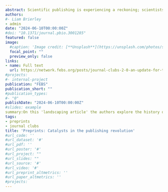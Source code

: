 ```yaml
---
abstract: Scientific publishing is experiencing a reckoning; scientists are resigning across a wide range of editorial boards, the dominance of traditional publishers has been successfully challenged, open access has revolutionized publishers’ business models and preprints are on the rise. Preprints (manuscripts shared prior to journal-organised peer review) offer an opportunity to transform scholarly communication into a system that places science and society first in addition to alleviating many of the issues we currently face.
authors:
#- Liam Brierley
- admin
date: "2024-06-10T00:00:00Z"
#doi: "10.1371/journal.pbio.3001285"
featured: false
image:
  #caption: 'Image credit: [**Unsplash**](https://unsplash.com/photos/s9CC2SKySJM)'
  focal_point: ""
  preview_only: false
links:
- name: Full text
  url: https://network.febs.org/posts/journal-clubs-2-0-an-update-for-the-21st-century
#projects:
#- internal-project
publication: "FEBS"
publication_short: ""
#publication_types:
#- "0"
publishDate: "2024-06-10T00:00:00Z"
#slides: example
summary:On this 'landscaping article' the authors explore the history of preprints in the life sciences, investigate how the fields of Biochemistry and Molecular Biology are using preprints now, and place those fields in the context of the wider bioRxiv data. 
tags:
- preprints
- journal clubs
title: 'Preprints: Catalysts in the publishing revolution'
#url_code: ''
#url_dataset: '#'
#url_pdf: ''
#url_poster: '#'
#url_project: ""
#url_slides: ""
#url_source: '#'
#url_video: '#'
#url_preprint_altmetrics: ''
#url_paper_altmetrics: ''
#projects:
---
```


